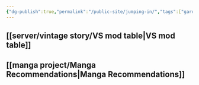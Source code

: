 ```yaml
---
{"dg-publish":true,"permalink":"/public-site/jumping-in/","tags":["gardenEntry"],"noteIcon":""}
---
```


## [[server/vintage story/VS mod table\|VS mod table]]


## [[manga project/Manga Recommendations\|Manga Recommendations]]